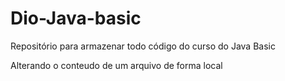 # Dio-Java-basic
Repositório para armazenar todo código do curso do Java Basic

Alterando o conteudo de um arquivo de forma local